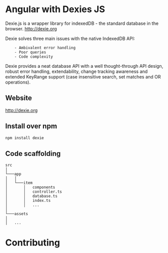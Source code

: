 # Angular with Dexies JS 

Dexie.js is a wrapper library for indexedDB - the standard database in the browser. http://dexie.org

Dexie solves three main issues with the native IndexedDB API:

        - Ambivalent error handling
        - Poor queries
        - Code complexity

Dexie provides a neat database API with a well thought-through API design, robust error handling, extendability, change tracking awareness and extended KeyRange support (case insensitive search, set matches and OR operations).

## Website

http://dexie.org

## Install over npm

```sh
npm install dexie

```
## Code scaffolding

```
src   
│
└───app
│   │
│   └───item
│       │   components
│       │   controller.ts
│       │   database.ts
│       │   index.ts
│       │   ...
│   
└───assets
│   
│   ...

```

# Contributing
